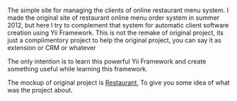 The simple site for managing the clients of online restaurant menu system. I made the original site of restaurant online menu order system in summer 2012, but here I try to complement that system for automatic client software creation using Yii Framework. This is not the remake of original project, its just a complimentory project to help the original project, you can say it as extension or CRM or whatever

The only intention is to learn this powerful Yii Framework and create something useful while learning this framework.

The mockup of original project is [Restaurant](http://rajibpaudyal.info/newrestaurant), To give you some idea of what was the project about.


